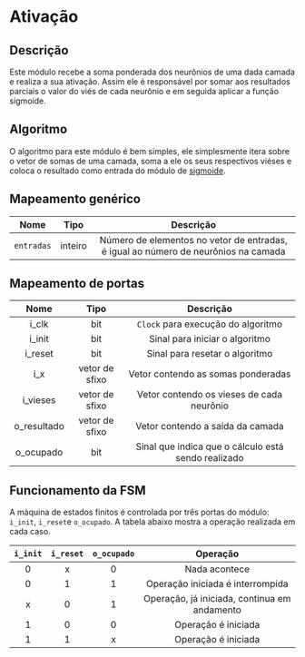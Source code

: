 # Ativação

## Descrição

Este módulo recebe a soma ponderada dos neurônios de uma dada camada e realiza a sua ativação. Assim ele é responsável por somar aos resultados parciais o valor do viés de cada neurônio e em seguida aplicar a função sigmoide.

## Algoritmo

O algoritmo para este módulo é bem simples, ele simplesmente itera sobre o vetor de somas de uma camada, soma a ele os seus respectivos viéses e coloca o resultado como entrada do módulo de [sigmoide](../sigmoide/README.md). 

## Mapeamento genérico

|        **Nome**         | **Tipo** |              **Descrição**               |
|:-----------------------:|:--------:|:----------------------------------------:|
| `entradas` |  inteiro | Número de elementos no vetor de entradas, é igual ao número de neurônios na camada |

## Mapeamento de portas

|   **Nome**  |      **Tipo**      |              **Descrição**              |
|:-----------:|:------------------:|:---------------------------------------:|
| i_clk | bit | `Clock` para execução do algoritmo |
| i_init | bit |  Sinal para iniciar o algoritmo |
| i_reset | bit |  Sinal para resetar o algoritmo |
| i_x | vetor de sfixo | Vetor contendo as somas ponderadas |
| i_vieses | vetor de sfixo | Vetor contendo os vieses de cada neurônio |
| o_resultado | vetor de sfixo | Vetor contendo a saída da camada |
| o_ocupado | bit | Sinal que indica que o cálculo está sendo realizado |

## Funcionamento da FSM

A máquina de estados finitos é controlada por três portas do módulo: `i_init`, `i_reset`e `o_ocupado`. A
tabela abaixo mostra a operação realizada em cada caso.

|   `i_init`   |   `i_reset`   |   `o_ocupado`   |                 **Operação**                 |
|:------------:|:-------------:|:---------------:|:--------------------------------------------:|
|       0      |       x       |        0        |                 Nada acontece                |
|       0      |       1       |        1        |       Operação iniciada é interrompida       |
|       x      |       0       |        1        | Operação, já iniciada, continua em andamento |
|       1      |       0       |        0        |              Operação é iniciada             |
|       1      |       1       |        x        |              Operação é iniciada             |
